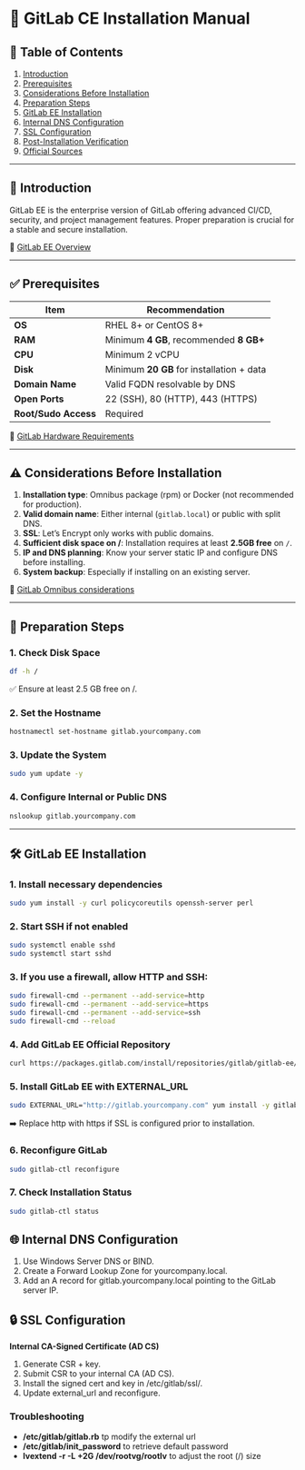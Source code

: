 # 🚀 GitLab CE Installation Manual

## 📌 Table of Contents

1. [Introduction](#introduction)  
2. [Prerequisites](#prerequisites)  
3. [Considerations Before Installation](#considerations-before-installation)  
4. [Preparation Steps](#preparation-steps)  
5. [GitLab EE Installation](#gitlab-ee-installation)  
6. [Internal DNS Configuration](#internal-dns-configuration)  
7. [SSL Configuration](#ssl-configuration)  
8. [Post-Installation Verification](#post-installation-verification)  
9. [Official Sources](#official-sources)

---

## 📝 Introduction

GitLab EE is the enterprise version of GitLab offering advanced CI/CD, security, and project management features. Proper preparation is crucial for a stable and secure installation.

🔗 [GitLab EE Overview](https://about.gitlab.com/install/)

---

## ✅ Prerequisites

| Item | Recommendation |
|---|---|
| **OS** | RHEL 8+ or CentOS 8+ |
| **RAM** | Minimum **4 GB**, recommended **8 GB+** |
| **CPU** | Minimum 2 vCPU |
| **Disk** | Minimum **20 GB** for installation + data |
| **Domain Name** | Valid FQDN resolvable by DNS |
| **Open Ports** | 22 (SSH), 80 (HTTP), 443 (HTTPS) |
| **Root/Sudo Access** | Required |

🔗 [GitLab Hardware Requirements](https://docs.gitlab.com/ee/install/requirements.html#hardware-requirements)

---

## ⚠️ Considerations Before Installation

1. **Installation type**: Omnibus package (rpm) or Docker (not recommended for production).  
2. **Valid domain name**: Either internal (`gitlab.local`) or public with split DNS.  
3. **SSL**: Let’s Encrypt only works with public domains.  
4. **Sufficient disk space on /**: Installation requires at least **2.5GB free** on `/`.  
5. **IP and DNS planning**: Know your server static IP and configure DNS before installing.  
6. **System backup**: Especially if installing on an existing server.

🔗 [GitLab Omnibus considerations](https://docs.gitlab.com/omnibus/architecture.html)

---

## 🔧 Preparation Steps

### 1. Check Disk Space

```bash
df -h /
```
✅ Ensure at least 2.5 GB free on /.

### 2. Set the Hostname
```bash
hostnamectl set-hostname gitlab.yourcompany.com
```
### 3. Update the System
```bash
sudo yum update -y
```
### 4. Configure Internal or Public DNS
```bash
nslookup gitlab.yourcompany.com
```
---

## 🛠️ GitLab EE Installation

### 1.  Install necessary dependencies
```bash
sudo yum install -y curl policycoreutils openssh-server perl
```
### 2. Start SSH if not enabled
```bash
sudo systemctl enable sshd
sudo systemctl start sshd
```
### 3. If you use a firewall, allow HTTP and SSH:
```bash
sudo firewall-cmd --permanent --add-service=http
sudo firewall-cmd --permanent --add-service=https
sudo firewall-cmd --permanent --add-service=ssh
sudo firewall-cmd --reload
```

### 4. Add GitLab EE Official Repository
```bash
curl https://packages.gitlab.com/install/repositories/gitlab/gitlab-ee/script.rpm.sh | sudo bash
```

### 5. Install GitLab EE with EXTERNAL_URL
```bash
sudo EXTERNAL_URL="http://gitlab.yourcompany.com" yum install -y gitlab-ee
```
➡️ Replace http with https if SSL is configured prior to installation.

### 6. Reconfigure GitLab
```bash
sudo gitlab-ctl reconfigure
```

### 7. Check Installation Status
```bash
sudo gitlab-ctl status
```

## 🌐 Internal DNS Configuration

1. Use Windows Server DNS or BIND.
2. Create a Forward Lookup Zone for yourcompany.local.
3. Add an A record for gitlab.yourcompany.local pointing to the GitLab server IP.

## 🔒 SSL Configuration

**Internal CA-Signed Certificate (AD CS)**

1. Generate CSR + key.
2. Submit CSR to your internal CA (AD CS).
3. Install the signed cert and key in /etc/gitlab/ssl/.
4. Update external_url and reconfigure.

### Troubleshooting
- **/etc/gitlab/gitlab.rb** tp modify the external url
- **/etc/gitlab/init_password** to retrieve default password 
- **lvextend -r -L +2G /dev/rootvg/rootlv** to adjust the root (/) size